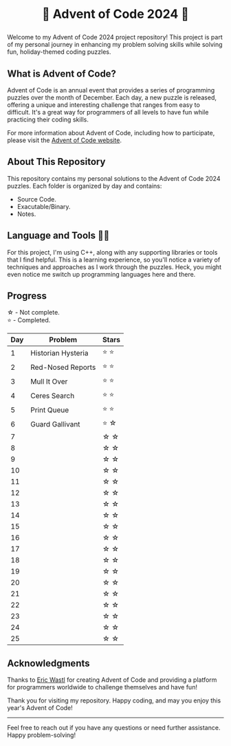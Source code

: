 ﻿# <p align="center"> 🎄 Advent of Code 2024 🎄 </p>

Welcome to my Advent of Code 2024 project repository! This project is part of my personal journey in enhancing my problem solving skills while solving fun, holiday-themed coding puzzles. 

## What is Advent of Code?

Advent of Code is an annual event that provides a series of programming puzzles over the month of December. Each day, a new puzzle is released, offering a unique and interesting challenge that ranges from easy to difficult. It's a great way for programmers of all levels to have fun while practicing their coding skills.

For more information about Advent of Code, including how to participate, please visit the [Advent of Code website](https://adventofcode.com/2024/about).

## About This Repository

This repository contains my personal solutions to the Advent of Code 2024 puzzles. Each folder is organized by day and contains:

- Source Code.  
- Exacutable/Binary.  
- Notes.  

## Language and Tools 🧑‍💻

For this project, I'm using C++, along with any supporting libraries or tools that I find helpful. This is a learning experience, so you'll notice a variety of techniques and approaches as I work through the puzzles. Heck, you might even notice me switch up programming languages here and there. 

## Progress

☆  - Not complete.  
⭐ - Completed.  


| Day | Problem          | Stars  |
|-----|------------------|--------|
| 1   |Historian Hysteria| ⭐ ⭐ |
| 2   |Red-Nosed Reports | ⭐ ⭐ |
| 3   |Mull It Over      | ⭐ ⭐ |
| 4   |Ceres Search      | ⭐ ⭐ |
| 5   |Print Queue       | ⭐ ⭐ |
| 6   |Guard Gallivant   | ⭐ ☆   |
| 7   |                  | ☆ ☆   |
| 8   |                  | ☆ ☆   |
| 9   |                  | ☆ ☆   |
| 10  |                  | ☆ ☆   |
| 11  |                  | ☆ ☆   |
| 12  |                  | ☆ ☆   |
| 13  |                  | ☆ ☆   |
| 14  |                  | ☆ ☆   |
| 15  |                  | ☆ ☆   |
| 16  |                  | ☆ ☆   |
| 17  |                  | ☆ ☆   |
| 18  |                  | ☆ ☆   |
| 19  |                  | ☆ ☆   |
| 20  |                  | ☆ ☆   |
| 21  |                  | ☆ ☆   |
| 22  |                  | ☆ ☆   |
| 23  |                  | ☆ ☆   |
| 24  |                  | ☆ ☆   |
| 25  |                  | ☆ ☆   |


## Acknowledgments

Thanks to [Eric Wastl](http://was.tl/) for creating Advent of Code and providing a platform for programmers worldwide to challenge themselves and have fun!

Thank you for visiting my repository. Happy coding, and may you enjoy this year's Advent of Code!

---

Feel free to reach out if you have any questions or need further assistance. Happy problem-solving!
